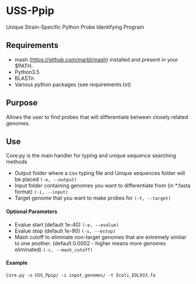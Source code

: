 # USS-Ppip
Unique Strain-Specific Python Probe Identifying Program

## Requirements
- mash (https://github.com/marbl/mash) installed and present in your $PATH.
- Python3.5
- BLASTn
- Various python packages (see requirements.txt)

## Purpose
Allows the user to find probes that will differentiate between closely related genomes.

## Use
Core.py is the main handler for typing and unique sequence searching methods
* Output folder where a csv typing file and Unique sequences folder will be placed `(-o, --output)`
* Input folder containing genomes you want to differentiate from (in *.fasta format) `(-i, --input)`
* Target genome that you want to make probes for `(-t, --target)`

#### Optional Parameters
* Evalue start (default 1e-40) `(-e, --evalue)`
* Evalue stop (default 1e-90) `(-s, --estop)`
* Mash cutoff to eliminate non-target genomes that are extremely similar to one another. (default 0.0002 - higher means more genomes eliminated) `(-c, --mash_cutoff)`

#### Example
`Core.py -o USS_Ppip/ -i input_genomes/ -t Ecoli_EDL933.fa`
